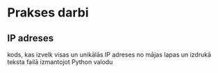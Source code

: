 # Prakses darbi

## IP adreses

kods, kas izvelk visas un unikālās IP adreses no mājas lapas un izdrukā teksta failā izmantojot Python valodu
